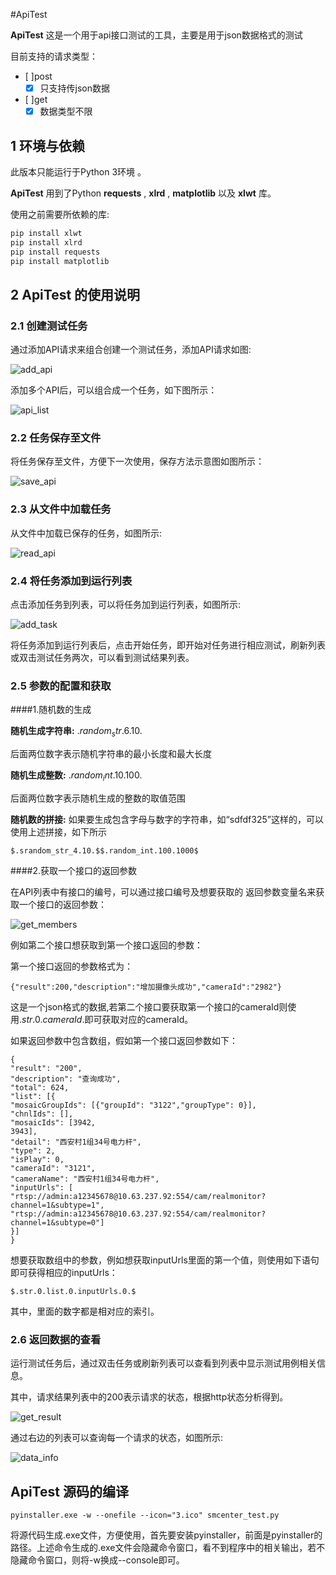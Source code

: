 #ApiTest 


**ApiTest** 这是一个用于api接口测试的工具，主要是用于json数据格式的测试

目前支持的请求类型：
- [ ]post
  - [x] 只支持传json数据
  
- [ ]get
  - [x] 数据类型不限
  
## 1 环境与依赖

此版本只能运行于Python 3环境 。

**ApiTest** 用到了Python **requests** , **xlrd** , **matplotlib** 以及 **xlwt** 库。

使用之前需要所依赖的库:

```bash
pip install xlwt
pip install xlrd
pip install requests
pip install matplotlib
```


## 2 ApiTest 的使用说明


### 2.1 创建测试任务

通过添加API请求来组合创建一个测试任务，添加API请求如图:

![add_api](img/add_api.png)

添加多个API后，可以组合成一个任务，如下图所示：

![api_list](img/api_list.png)

### 2.2 任务保存至文件

将任务保存至文件，方便下一次使用，保存方法示意图如图所示：

![save_api](img/save_api.png)

### 2.3 从文件中加载任务

从文件中加载已保存的任务，如图所示:

![read_api](img/read_api.png)

### 2.4 将任务添加到运行列表

点击添加任务到列表，可以将任务加到运行列表，如图所示:

![add_task](img/add_task.png)

将任务添加到运行列表后，点击开始任务，即开始对任务进行相应测试，刷新列表或双击测试任务两次，可以看到测试结果列表。

### 2.5 参数的配置和获取

####1.随机数的生成

**随机生成字符串:** $.random_str.6.10.$     
     
后面两位数字表示随机字符串的最小长度和最大长度

**随机生成整数:** $.random_int.10.100.$ 
    
后面两位数字表示随机生成的整数的取值范围

**随机数的拼接:** 如果要生成包含字母与数字的字符串，如“sdfdf325”这样的，可以使用上述拼接，如下所示

```
$.srandom_str_4.10.$$.random_int.100.1000$
```

####2.获取一个接口的返回参数

在API列表中有接口的编号，可以通过接口编号及想要获取的	返回参数变量名来获取一个接口的返回参数：

![get_members](img/get_members.png)

例如第二个接口想获取到第一个接口返回的参数：

第一个接口返回的参数格式为：

```
{"result":200,"description":"增加摄像头成功","cameraId":"2982"}
```

这是一个json格式的数据,若第二个接口要获取第一个接口的cameraId则使用$.str.0.cameraId.$即可获取对应的cameraId。

如果返回参数中包含数组，假如第一个接口返回参数如下：

```
{
"result": "200",
"description": "查询成功",
"total": 624,
"list": [{
"mosaicGroupIds": [{"groupId": "3122","groupType": 0}],
"chnlIds": [],
"mosaicIds": [3942,
3943],
"detail": "西安村1组34号电力杆",
"type": 2,
"isPlay": 0,
"cameraId": "3121",
"cameraName": "西安村1组34号电力杆",
"inputUrls": [
"rtsp://admin:a12345678@10.63.237.92:554/cam/realmonitor?channel=1&subtype=1",
"rtsp://admin:a12345678@10.63.237.92:554/cam/realmonitor?channel=1&subtype=0"]
}]
}
```

想要获取数组中的参数，例如想获取inputUrls里面的第一个值，则使用如下语句即可获得相应的inputUrls：

```
$.str.0.list.0.inputUrls.0.$
```

其中，里面的数字都是相对应的索引。

### 2.6 返回数据的查看

运行测试任务后，通过双击任务或刷新列表可以查看到列表中显示测试用例相关信息。

其中，请求结果列表中的200表示请求的状态，根据http状态分析得到。

![get_result](img/get_result.png)


通过右边的列表可以查询每一个请求的状态，如图所示:

![data_info](img/data_info.png)

## ApiTest 源码的编译

```
pyinstaller.exe -w --onefile --icon="3.ico" smcenter_test.py
```

将源代码生成.exe文件，方便使用，首先要安装pyinstaller，前面是pyinstaller的路径。上述命令生成的.exe文件会隐藏命令窗口，看不到程序中的相关输出，若不隐藏命令窗口，则将-w换成--console即可。






